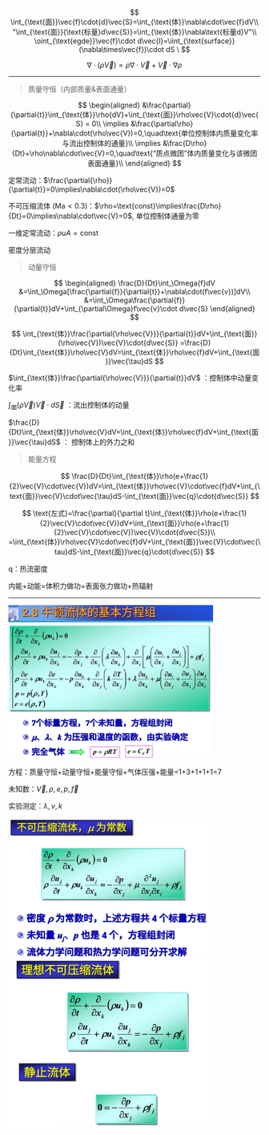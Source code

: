 $$
\int_{\text{面}}\vec{f}\cdot{d}\vec{S}=\int_{\text{体}}\nabla\cdot\vec{f}dV\\
"\int_{\text{面}}{\text{标量}d\vec{S}}=\int_{\text{体}}\nabla\text{标量d}V"\\
\oint_{\text{egde}}\vec{f}\cdot d\vec{l}=\iint_{\text{surface}}(\nabla\times\vec{f})\cdot dS
\
$$

$$
\nabla\cdot(\rho\vec{V})=\rho\nabla\cdot\vec{V}+\vec{V}\cdot\nabla\rho
$$

---

> 质量守恒（内部质量&表面通量）

$$
\begin{aligned}
&\frac{\partial}{\partial{t}}\int_{\text{体}}\rho{dV}+\int_{\text{面}}\rho\vec{V}\cdot{d}\vec{S} = 0\\
\implies
&\frac{\partial\rho}{\partial{t}}+\nabla\cdot(\rho\vec{V})=0,\quad\text{单位控制体内质量变化率与流出控制体的通量}\\
\implies
&\frac{D\rho}{Dt}+\rho\nabla\cdot\vec{V}=0,\quad\text{“质点微团”体内质量变化与该微团表面通量}\\
\end{aligned}
$$

定常流动：$\frac{\partial{\rho}}{\partial{t}}=0\implies\nabla\cdot(\rho\vec{V})=0$

不可压缩流体 $(\text{Ma}\lt{0.3})$：$\rho=\text{const}\implies\frac{D\rho}{Dt}=0\implies\nabla\cdot\vec{V}=0$, 单位控制体通量为零

一维定常流动：$\rho{uA}=\text{const}$

密度分层流动

> 动量守恒

$$
\begin{aligned}
\frac{D}{Dt}\int_\Omega{f}dV
&=\int_\Omega[\frac{\partial{f}}{\partial{t}}+\nabla\cdot(f\vec{v})]dV\\
&=\int_\Omega\frac{\partial{f}}{\partial{t}}dV+\int_{\partial\Omega}f\vec{v}\cdot d\vec{S}
\end{aligned}
$$

$$
\int_{\text{体}}\frac{\partial{\rho\vec{V}}}{\partial{t}}dV+\int_{\text{面}}(\rho\vec{V})\vec{V}\cdot{d\vec{S}}
=\frac{D}{Dt}\int_{\text{体}}\rho\vec{V}dV=\int_{\text{体}}\rho\vec{f}dV+\int_{\text{面}}\vec{\tau}dS
$$

$\int_{\text{体}}\frac{\partial{\rho\vec{V}}}{\partial{t}}dV$ ：控制体中动量变化率

$\int_{\text{面}}(\rho\vec{V})\vec{V}\cdot{d\vec{S}}$ ：流出控制体的动量

$\frac{D}{Dt}\int_{\text{体}}\rho\vec{V}dV=\int_{\text{体}}\rho\vec{f}dV+\int_{\text{面}}\vec{\tau}dS$ ： 控制体上的外力之和

> 能量方程

$$
\frac{D}{Dt}\int_{\text{体}}\rho(e+\frac{1}{2}\vec{V}\cdot\vec{V})dV=\int_{\text{体}}\rho\vec{V}\cdot\vec{f}dV+\int_{\text{面}}\vec{V}\cdot\vec{\tau}dS-\int_{\text{面}}\vec{q}\cdot{d\vec{S}}
$$

$$
\text{左式}=\frac{\partial}{\partial t}\int_{\text{体}}\rho(e+\frac{1}{2}\vec{V}\cdot\vec{V})dV+\int_{\text{面}}\rho(e+\frac{1}{2}\vec{V}\cdot\vec{V})\vec{V}\cdot{d\vec{S}}\\
=\int_{\text{体}}\rho\vec{V}\cdot\vec{f}dV+\int_{\text{面}}\vec{V}\cdot\vec{\tau}dS-\int_{\text{面}}\vec{q}\cdot{d\vec{S}}
$$

q：热流密度

内能+动能=体积力做功+表面张力做功+热辐射

---

<img src="pics/newton_fluid_equation.jpg" style="zoom:40%;" />

方程：质量守恒+动量守恒+能量守恒+气体压强+能量=1+3+1+1+1=7

未知数：$\vec{V}, \rho, e, p, \vec{f}$ 

实验测定：$\lambda, \nu, k$

<img src="pics/incompressible_fluid_equation.jpg" style="zoom:40%;" />

<img src="pics/some_fluid_equation.jpg" style="zoom:40%;" />
